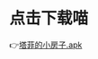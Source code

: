 # 点击下载喵
👉[塔菲的小房子.apk](https://raw.githubusercontent.com/ly-xxx/ace_taffy_app_distribution/gh-pages/ace_taffy_1.0beta.apk)

